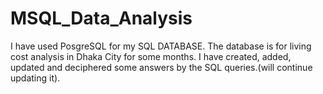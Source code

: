 # MSQL_Data_Analysis
I have used PosgreSQL for my SQL DATABASE. 
The database is for living cost analysis in Dhaka City for some months. 
I have created, added,  updated and deciphered some answers by the SQL queries.(will continue updating it). 

